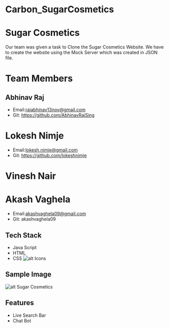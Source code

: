 # Carbon_SugarCosmetics
# Sugar Cosmetics
 Our team was given a task to Clone the Sugar Cosmetics Website.
 We have to create the website using the Mock Server which was created in JSON file.

# Team Members
## Abhinav Raj
* Email:rajabhinav13nov@gmail.com
* Git: https://github.com/AbhinavRajSing
# Lokesh Nimje
* Email:lokesh.nimje@gmail.com
* Git: https://github.com/lokeshnimje
# Vinesh Nair
# Akash Vaghela
* Email:akashvaghela09@gmail.com
* Git: akashvaghela09

## Tech Stack
* Java Script
* HTML
* CSS
![alt Icons](https://user-images.githubusercontent.com/30186107/29488525-f55a69d0-84da-11e7-8a39-5476f663b5eb.png)

## Sample Image
![alt Sugar Cosmetics](https://cdn.shopify.com/s/files/1/0906/2558/files/Triple-Treat-HP-Web_1a5d9351-390c-4b35-a8fd-9aa59ff06108.gif)

## Features
* Live Search Bar
* Chat Bot



